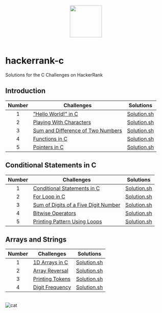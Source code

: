 <p align="center">  
	<br>
	<a href="https://www.hackerrank.com/Thomas_George_T">
        <img height=100 src="https://hrcdn.net/community-frontend/assets/brand/logo-new-white-green-a5cb16e0ae.svg"> 
    	</a>
	<br>
	<br>
</p>

# hackerrank-c

Solutions for the C Challenges on HackerRank

## Introduction

| Number | Challenges                                                                                       |                                   Solutions                                    |
| :----: | ------------------------------------------------------------------------------------------------ | :----------------------------------------------------------------------------: |
|   1    | ["Hello World!" in C](https://www.hackerrank.com/challenges/hello-world-c/problem)               |          [Solution.sh](Introduction/"Hello%20World!"%20in%20C/main.c)          |
|   2    | [Playing With Characters](https://www.hackerrank.com/challenges/playing-with-characters/problem) |         [Solution.sh](Introduction/Playing%20With%20Characters/main.c)         |
|   3    | [Sum and Difference of Two Numbers](https://www.hackerrank.com/challenges/sum-numbers-c/problem) | [Solution.sh](Introduction/Sum%20and%20Difference%20of%20Two%20Numbers/main.c) |
|   4    | [Functions in C](https://www.hackerrank.com/challenges/functions-in-c/problem)                   |             [Solution.sh](Introduction/Functions%20in%20C/main.c)              |
|   5    | [Pointers in C](https://www.hackerrank.com/challenges/pointer-in-c/problem)                      |              [Solution.sh](Introduction/Pointers%20in%20C/main.c)              |

## Conditional Statements in C

| Number | Challenges                                                                                                                 |                                              Solutions                                              |
| :----: | -------------------------------------------------------------------------------------------------------------------------- | :-------------------------------------------------------------------------------------------------: |
|   1    | [Conditional Statements in C](https://www.hackerrank.com/challenges/conditional-statements-in-c/problem)                   |         [Solution.sh](Conditionals%20and%20Loops/Conditional%20Statements%20in%20C/main.c)          |
|   2    | [For Loop in C](https://www.hackerrank.com/challenges/for-loop-in-c/problem)                                               |                [Solution.sh](Conditionals%20and%20Loops/For%20Loop%20in%20C/main.c)                 |
|   3    | [Sum of Digits of a Five Digit Number](https://www.hackerrank.com/challenges/sum-of-digits-of-a-five-digit-number/problem) | [Solution.sh](Conditionals%20and%20Loops/Sum%20of%20Digits%20of%20a%20Five%20Digit%20Number/main.c) |
|   4    | [Bitwise Operators](https://www.hackerrank.com/challenges/bitwise-operators-in-c/problem)                                  |                [Solution.sh](Conditionals%20and%20Loops/Bitwise%20Operators/main.c)                 |
|   5    | [Printing Pattern Using Loops](https://www.hackerrank.com/challenges/printing-pattern-2/problem)                           |         [Solution.sh](Conditionals%20and%20Loops/Printing%20Pattern%20Using%20Loops/main.c)         |

## Arrays and Strings

| Number | Challenges                                                                             |                             Solutions                             |
| :----: | -------------------------------------------------------------------------------------- | :---------------------------------------------------------------: |
|   1    | [1D Arrays in C](https://www.hackerrank.com/challenges/1d-arrays-in-c/problem)         | [Solution.sh](Arrays%20and%20Strings/1D%20Arrays%20in%20C/main.c) |
|   2    | [Array Reversal](https://www.hackerrank.com/challenges/reverse-array-c/problem)        |   [Solution.sh](Arrays%20and%20Strings/Array%20Reversal/main.c)   |
|   3    | [Printing Tokens](https://www.hackerrank.com/challenges/printing-tokens-/problem)      |  [Solution.sh](Arrays%20and%20Strings/Printing%20Tokens/main.c)   |
|   4    | [Digit Frequency](https://www.hackerrank.com/challenges/frequency-of-digits-1/problem) |  [Solution.sh](Arrays%20and%20Strings/Digit%20Frequency/main.c)   |

<br>![cat](https://github-production-user-asset-6210df.s3.amazonaws.com/62666332/253642655-0438a9e1-d47d-4570-873c-5ddd59f46e9e.svg)</br>

